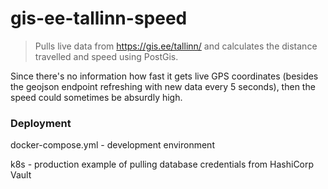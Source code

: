 # gis-ee-tallinn-speed
> Pulls live data from https://gis.ee/tallinn/ and calculates the distance travelled and speed using PostGis.

Since there's no information how fast it gets live GPS coordinates (besides the geojson endpoint refreshing with new data every 5 seconds), then the speed could sometimes be absurdly high.

### Deployment
docker-compose.yml - development environment

k8s - production example of pulling database credentials from HashiCorp Vault
